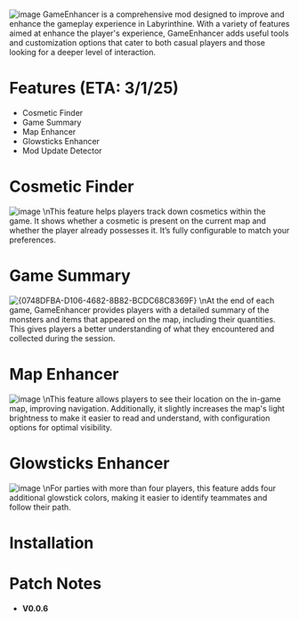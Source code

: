 # 
![image](https://github.com/user-attachments/assets/1a1bcd22-77db-49d3-98e7-69d44a1980b0)
GameEnhancer is a comprehensive mod designed to improve and enhance the gameplay experience in Labyrinthine. With a variety of features aimed at enhance the player's experience, GameEnhancer adds useful tools and customization options that cater to both casual players and those looking for a deeper level of interaction.

# Features (ETA: 3/1/25)
- Cosmetic Finder
- Game Summary
- Map Enhancer
- Glowsticks Enhancer
- Mod Update Detector

# Cosmetic Finder
![image](https://github.com/user-attachments/assets/5cd556c6-c68a-4733-86e0-2daa7e97dcf6)
\nThis feature helps players track down cosmetics within the game. It shows whether a cosmetic is present on the current map and whether the player already possesses it. It’s fully configurable to match your preferences.

# Game Summary
![{0748DFBA-D106-4682-8B82-BCDC68C8369F}](https://github.com/user-attachments/assets/06ff7890-f1b1-4564-90e3-771d32d77143)
\nAt the end of each game, GameEnhancer provides players with a detailed summary of the monsters and items that appeared on the map, including their quantities. This gives players a better understanding of what they encountered and collected during the session.

# Map Enhancer
![image](https://github.com/user-attachments/assets/49bf7c1f-7298-4443-af2a-adb0753affc5)
\nThis feature allows players to see their location on the in-game map, improving navigation. Additionally, it slightly increases the map's light brightness to make it easier to read and understand, with configuration options for optimal visibility.

# Glowsticks Enhancer
![image](https://github.com/user-attachments/assets/5006ce59-e2c4-498d-a4ed-2b8b75a5b02b)
\nFor parties with more than four players, this feature adds four additional glowstick colors, making it easier to identify teammates and follow their path.

# Installation

# Patch Notes
- **V0.0.6**
